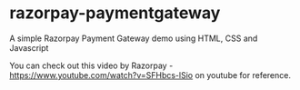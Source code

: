 # razorpay-paymentgateway
 A simple Razorpay Payment Gateway demo using HTML, CSS and Javascript

You can check out this video by Razorpay - https://www.youtube.com/watch?v=SFHbcs-lSio on youtube for reference.
